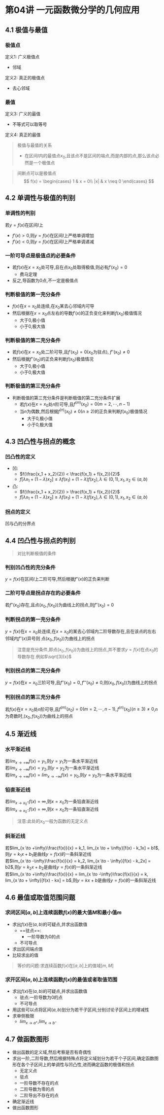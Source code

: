 

# 第04讲 一元函数微分学的几何应用

## 4.1 极值与最值

### 极值点  

定义1: 广义极值点  
- 邻域

定义2: 真正的极值点 
- 去心邻域

### 最值

定义3: 广义的最值
- 不等式可以取等号

定义4: 真正的最值  

> 极值与最值的关系  
>
> - 在区间$I$内的最值点$x_0$,且该点不是区间的端点,而是内部的点,那么该点必然是一个极值点

> 间断点可以是极值点
$$
f(x) = \begin{cases}
 1   &  x = 0\\ 
 |x| &  x \neq 0
\end{cases}
$$

## 4.2 单调性与极值的判别

### 单调性的判别  
若$y = f(x)$在区间$I$上
- ${f}'(x) > 0$,则$y = f(x)$在区间$I$上严格单调增加 
- ${f}'(x) < 0$,则$y = f(x)$在区间$I$上严格单调递减

### 一阶可导点是极值点的必要条件

- 若$f(x)$在$x=x_0$处可导,且在点$x_0$处取得极值,则必有${f}'(x_0) = 0$
  - 费马定理
- 反之,导函数为0点,不一定是极值点

### 判断极值的第一充分条件
- $f(x)$在$x = x_0$处连续,在$x_0$某去心邻域内可导
- 然后根据在$x = x_0$点左右的导数${f}'(x)$的正负变化来判断$f(x_0)$极值情况
  - 大于0,极小值
  - 小于0,极大值

### 判断极值的第二充分条件

- 若$f(x)$在$x=x_0$处二阶可导,且${f}'(x_0) = 0($$x_0$为驻点), ${f}''(x_0) \neq 0$
- 然后根据${f}''(x_0)$的正负来判断$f(x_0)$极值情况 
	- 大于0,极小值
  - 小于0,极大值
### 判断极值的第三充分条件
- 判断极值的第三充分条件是判断极值的第二充分条件扩展  
  - 若$f(x)$在$x=x_0$处$n$阶可导,且${f}^{(m)}(x_0) =0(m = 2, \cdots,n-1)$
  - 当$n$为偶数,然后根据${f}^{(n)}(x_0) \neq 0 (n \geqslant  2)$的正负来判断$f(x_0)$极值情况  		 
    - 大于0,极小值
    - 小于0,极大值

## 4.3 凹凸性与拐点的概念

### 凹凸性的定义

- 凹:
    - $f(\frac{x_1 + x_2}{2}) < \frac{f(x_1) + f(x_2)}{2}$
    - $f[\lambda x_1 + (1-\lambda )x_2] \leqslant \lambda f(x_1) + (1 - \lambda)f(x_2),\lambda \in (0,1),x_1,x_2 \in (a,b)$
- 凸:
    - $f(\frac{x_1 + x_2}{2}) > \frac{f(x_1) + f(x_2)}{2}$
    - $f[\lambda x_1 + (1-\lambda )x_2] \geqslant \lambda f(x_1) + (1 - \lambda)f(x_2),\lambda \in (0,1),x_1,x_2 \in (a,b)$

### 拐点的定义

凹与凸的分界点 

## 4.4 凹凸性与拐点的判别 
> 对比判断极值的条件 

### 判别凹凸性的充分条件

$y = f(x)$在区间$I$上二阶可导,然后根据${f}''(x)$的正负来判断

### 二阶可导点是拐点存在的必要条件

若${f}''(x_0)$存在,且点$(x_0,f(x_0))$为曲线上的拐点,则${f}''(x_0) = 0$

### 判断拐点的第一充分条件

$y = f(x)$在$x=x_0$处连续,在$x=x_0$的某去心邻域内二阶导数存在,且在该点的左右邻域内${f}''(x)$异号则
点$(x_0,f(x_0))$为曲线上的拐点

>注意是充分条件,即点$(x_0,f(x_0))$为曲线上的拐点,并不要求$y = f(x)$在点$x_0$的导数存在.例如$\sqrt[3]{x}$

### 判别拐点的第二充分条件  
$y = f(x)​$在$x=x_0​$三阶可导,且${f}''(x_0) = 0,{f}'''(x_0) \neq 0​$,则$(x_0,f(x_0))​$为曲线上的拐点

### 判别拐点的第三充分条件
若$f(x)$在$x=x_0$处$n$阶可导,且${f}^{(m)}(x_0) =0(m = 2, \cdots,n-1), {f}^{(n)}(x_0)(n \geqslant  3) \neq 0$,$n$为奇数时,$(x_0,f(x_0))$为曲线上的拐点

## 4.5 渐近线

### 水平渐近线
若$lim_{x \to + \infty}f(x) = y_1$,则$y = y_1$为一条水平渐近线  
若$lim_{x \to - \infty}f(x) = y_2$,则$y = y_2$为一条水平渐近线  
若$lim_{x \to + \infty}f(x) = lim_{x \to - \infty}f(x) = y_0$,则$y = y_0$为一条水平渐近线  

### 铅直渐近线  
若$lim_{x \to x_0^+}f(x) = \infty$,则$x = x_0$为一条铅直渐近线   
若$lim_{x \to x_0^-}f(x) = \infty$,则$x = x_0$为一条铅直渐近线   

> 注意:此处的$x_0$一般为函数的无定义点

### 斜渐近线
若$lim_{x \to +\infty}\frac{f(x)}{x} = k_1, lim_{x \to + \infty}[f(x) - k_1x] = b1$,则$y = k_1x + b_1$是曲线$y=f(x)$的一条斜渐近线   
若$lim_{x \to -\infty}\frac{f(x)}{x} = k_2, lim_{x \to - \infty}[f(x) - k_2x] = b2$,则$y = k_2x + b_2$是曲线$y=f(x)$的一条斜渐近线     
若$lim_{x \to +\infty}\frac{f(x)}{x} = lim_{x \to -\infty}\frac{f(x)}{x} = k, lim_{x \to + \infty}[f(x) - kx] = b$,则$y = kx + b$是曲线$y=f(x)$的一条斜渐近线     

## 4.6 最值或取值范围问题 

### 求闭区间$[a,b]$上连续函数$f(x)$的最大值$M$和最小值$m$
- 求出$f(x)$在$(a,b)$的可疑点,并求出函数值
    - ==驻点==:
      - 一阶导数为0的点
    - 不可导点
- 求出区间端点值
- 比较求出的值

> 等价的问题:求连续函数$f(x)$在$[a,b]$上的值域$[m,M]$

### 求开区间$(a,b)$上连续函数$f(x)$的最值或者取值范围
- 求出$f(x)$在$(a,b)$的可疑点,并求出函数值
    - 驻点:一阶导数为0的点
    - 不可导点
- 用这些可以点将区间$(a,b)$划分为若干子区间,分别讨论子区间上的增减性
- 求单侧极限
    - $lim_{x \to a^+}$,$lim_{x \to b^-}$

## 4.7 做函数图形 
- 做出函数的定义域,然后考察是否有奇偶性
- 求出一阶,二阶导数,然后根据特殊点将定义域划分为若干个子区间,确定函数图形在各个子区间上的单调性与凹凸性,进而确定函数的极值和拐点
    - 无定义点
    - 驻点
    - 一阶导数不存在的点
    - 二阶导数为零的点
    - 二阶导出不存在的点
- 确定渐近线
- 做出函数图形 